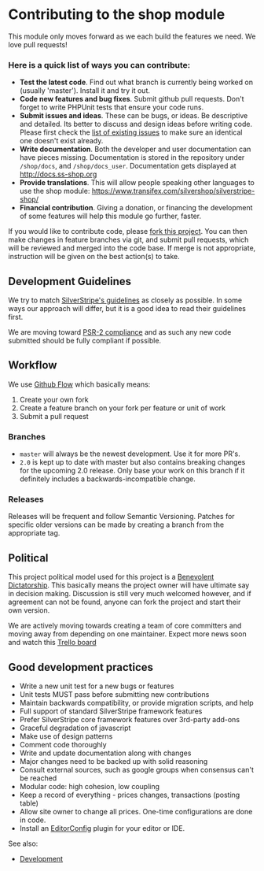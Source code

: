 # Contributing to the shop module

This module only moves forward as we each build the features we need. We love pull requests!

### Here is a quick list of ways you can contribute:

 * __Test the latest code__. Find out what branch is currently being worked on (usually 'master'). Install it and try it out.
 * __Code new features and bug fixes__. Submit github pull requests. Don't forget to write PHPUnit tests that ensure your code runs.
 * __Submit issues and ideas__. These can be bugs, or ideas. Be descriptive and detailed. Its better to discuss and design ideas before writing code. Please first check the [list of existing issues](https://github.com/burnbright/silverstripe-shop/issues) to make sure an identical one doesn't exist already.
 * __Write documentation__. Both the developer and user documentation can have pieces missing. Documentation is stored in the repository under `/shop/docs`, and `/shop/docs_user`. Documentation gets displayed at http://docs.ss-shop.org
 * __Provide translations__. This will allow people speaking other languages to use the shop module: https://www.transifex.com/silvershop/silverstripe-shop/
 * __Financial contribution__. Giving a donation, or financing the development of some features will help this module go further, faster.

If you would like to contribute code, please [fork this project](https://github.com/silvershop/silvershop-core). You
can then make changes in feature branches via git, and submit pull requests, which will be reviewed and merged into the
code base. If merge is not appropriate, instruction will be given on the best action(s) to take.

## Development Guidelines

We try to match [SilverStripe's guidelines](http://docs.silverstripe.org/en/contributing/)
as closely as possible. In some ways our approach will differ, but it is a good idea to read their guidelines first.

We are moving toward [PSR-2 compliance](https://github.com/php-fig/fig-standards/blob/master/accepted/PSR-2-coding-style-guide.md)
and as such any new code submitted should be fully compliant if possible.

## Workflow

We use [Github Flow](https://guides.github.com/introduction/flow/) which basically means:

1. Create your own fork
2. Create a feature branch on your fork per feature or unit of work
3. Submit a pull request

### Branches

* `master` will always be the newest development. Use it for more PR's.
* `2.0` is kept up to date with master but also contains breaking changes for the upcoming 2.0 release. Only
   base your work on this branch if it definitely includes a backwards-incompatible change.

### Releases

Releases will be frequent and follow Semantic Versioning. Patches for specific older versions can be made by creating
a branch from the appropriate tag.

## Political

This project political model used for this project is a [Benevolent Dictatorship](http://producingoss.com/en/social-infrastructure.html#benevolent-dictator).
This basically means the project owner will have ultimate say in decision making. Discussion is still very much welcomed
however, and if agreement can not be found, anyone can fork the project and start their own version.

We are actively moving towards creating a team of core committers and moving away from depending on one maintainer.
Expect more news soon and watch this [Trello board](https://trello.com/b/85ZyINqI/shop-development-planning)

## Good development practices

* Write a new unit test for a new bugs or features
* Unit tests MUST pass before submitting new contributions
* Maintain backwards compatibility, or provide migration scripts, and help
* Full support of standard SilverStripe framework features
* Prefer SilverStripe core framework features over 3rd-party add-ons
* Graceful degradation of javascript
* Make use of design patterns
* Comment code thoroughly
* Write and update documentation along with changes
* Major changes need to be backed up with solid reasoning
* Consult external sources, such as google groups when consensus can't be reached
* Modular code: high cohesion, low coupling
* Keep a record of everything - prices changes, transactions (posting table)
* Allow site owner to change all prices. One-time configurations are done in code.
* Install an [EditorConfig](http://editorconfig.org/#download) plugin for your editor or IDE.

See also:

* [Development](../03_How_It_Works/Development.md)
